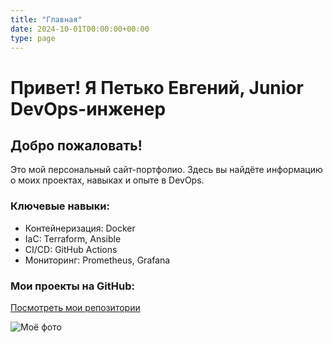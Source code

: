 ```yaml
---
title: "Главная"
date: 2024-10-01T00:00:00+00:00
type: page
---
```


<link rel="icon" type="image/x-icon" href="/favicon.ico?v=1">

# Привет! Я Петько Евгений, Junior DevOps-инженер

## Добро пожаловать!

Это мой персональный сайт-портфолио. Здесь вы найдёте информацию о моих проектах, навыках и опыте в DevOps.

### Ключевые навыки:
- Контейнеризация: Docker
- IaC: Terraform, Ansible
- CI/CD: GitHub Actions
- Мониторинг: Prometheus, Grafana

### Мои проекты на GitHub:
[Посмотреть мои репозитории](https://github.com/zhenyapetko?tab=repositories)

![Моё фото](/photo.jpg)  <!-- Замени photo.jpg на своё фото в static/ -->